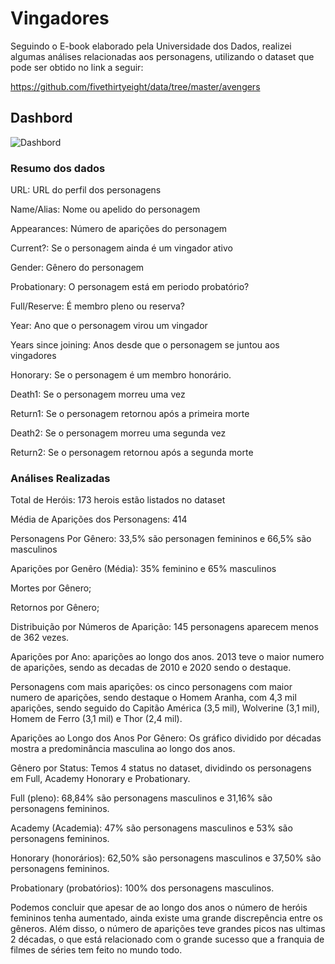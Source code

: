 # Vingadores

Seguindo o E-book elaborado pela Universidade dos Dados, realizei algumas análises relacionadas aos personagens, utilizando o dataset que pode ser obtido no link a seguir:

https://github.com/fivethirtyeight/data/tree/master/avengers

## Dashbord

![Dashbord](https://github.com/user-attachments/assets/877cc23c-ba1c-44d6-887d-203ef210a1fb)

### Resumo dos dados

URL: URL do perfil dos personagens

Name/Alias: Nome ou apelido do personagem

Appearances: Número de aparições do personagem

Current?: Se o personagem ainda é um vingador ativo

Gender: Gênero do personagem

Probationary: O personagem está em periodo probatório?

Full/Reserve: É membro pleno ou reserva?

Year: Ano que o personagem virou um vingador

Years since joining: Anos desde que o personagem se juntou aos vingadores

Honorary: Se o personagem é um membro honorário. 

Death1: Se o personagem morreu uma vez

Return1: Se o personagem retornou após a primeira morte

Death2: Se o personagem morreu uma segunda vez

Return2: Se o personagem retornou após a segunda morte


### Análises Realizadas

Total de Heróis: 173 herois estão listados no dataset

Média de Aparições dos Personagens: 414

Personagens Por Gênero: 33,5% são personagen femininos e 66,5% são masculinos

Aparições por Genêro (Média): 35% feminino e 65% masculinos

Mortes por Gênero;

Retornos por Gênero;

Distribuição por Números de Aparição: 145 personagens aparecem menos de 362 vezes.

Aparições por Ano: aparições ao longo dos anos. 2013 teve o maior numero de aparições, sendo as decadas de 2010 e 2020 sendo o destaque.

Personagens com mais aparições: os cinco personagens com maior numero de aparições, sendo destaque o Homem Aranha, com 4,3 mil aparições, sendo seguido do Capitão América (3,5 mil), Wolverine (3,1 mil), Homem de Ferro (3,1 mil) e Thor (2,4 mil).

Aparições ao Longo dos Anos Por Gênero: Os gráfico dividido por décadas mostra a predominância masculina ao longo dos anos.

Gênero por Status: Temos 4 status no dataset, dividindo os personagens em 
Full, Academy Honorary e Probationary.

Full (pleno): 68,84% são personagens masculinos e 31,16% são personagens femininos.

Academy (Academia): 47% são personagens masculinos e 53% são personagens femininos.

Honorary (honorários): 62,50% são personagens masculinos e 37,50% são personagens femininos.

Probationary (probatórios): 100% dos personagens masculinos.

Podemos concluir que apesar de ao longo dos anos o número de heróis femininos tenha aumentado, ainda existe uma grande discrepência entre os gêneros. Além disso, o número de aparições teve grandes picos nas ultimas 2 décadas, o que está relacionado com o grande sucesso que a franquia de filmes de séries tem feito no mundo todo.
